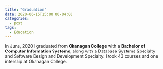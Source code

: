 ```yaml
---
title: "Graduation"
date: 2020-06-15T15:00:00-04:00
categories:
  - post
tags:
  - Education
---
```


In June, 2020 I graduated from **Okanagan College** with a **Bachelor of Computer Information Systems**, along with a Database Systems Specialty and Software Design and Development Specialty. I took 43 courses and one intership at Okanagan College.
